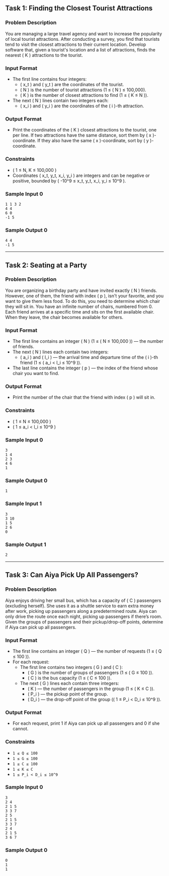
## Task 1: Finding the Closest Tourist Attractions

### Problem Description
You are managing a large travel agency and want to increase the popularity of local tourist attractions. After conducting a survey, you find that tourists tend to visit the closest attractions to their current location. Develop software that, given a tourist's location and a list of attractions, finds the nearest \( K \) attractions to the tourist.

### Input Format
- The first line contains four integers:
  - \( x_t \) and \( y_t \) are the coordinates of the tourist.
  - \( N \) is the number of tourist attractions (1 ≤ \( N \) ≤ 100,000).
  - \( K \) is the number of closest attractions to find (1 ≤ \( K ≤ N \)).
- The next \( N \) lines contain two integers each:
  - \( x_i \) and \( y_i \) are the coordinates of the \( i \)-th attraction.

### Output Format
- Print the coordinates of the \( K \) closest attractions to the tourist, one per line. If two attractions have the same distance, sort them by \( x \)-coordinate. If they also have the same \( x \)-coordinate, sort by \( y \)-coordinate.

### Constraints
- \( 1 ≤ N, K ≤ 100,000 \)
- Coordinates \( x_t, y_t, x_i, y_i \) are integers and can be negative or positive, bounded by \( -10^9 ≤ x_t, y_t, x_i, y_i ≤ 10^9 \).

### Sample Input 0
```
1 1 3 2
4 4
6 0
-1 5
```

### Sample Output 0
```
4 4
-1 5
```

---

## Task 2: Seating at a Party

### Problem Description
You are organizing a birthday party and have invited exactly \( N \) friends. However, one of them, the friend with index \( p \), isn't your favorite, and you want to give them less food. To do this, you need to determine which chair they will sit in. You have an infinite number of chairs, numbered from 0. Each friend arrives at a specific time and sits on the first available chair. When they leave, the chair becomes available for others.

### Input Format
- The first line contains an integer \( N \) (1 ≤ \( N ≤ 100,000 \)) — the number of friends.
- The next \( N \) lines each contain two integers:
  - \( a_i \) and \( l_i \) — the arrival time and departure time of the \( i \)-th friend (1 ≤ \( a_i < l_i ≤ 10^9 \)).
- The last line contains the integer \( p \) — the index of the friend whose chair you want to find.

### Output Format
- Print the number of the chair that the friend with index \( p \) will sit in.

### Constraints
- \( 1 ≤ N ≤ 100,000 \)
- \( 1 ≤ a_i < l_i ≤ 10^9 \)

### Sample Input 0
```
3
1 4
2 3
4 6
1
```

### Sample Output 0
```
1
```

### Sample Input 1
```
3
3 10
1 5
2 6
0
```

### Sample Output 1
```
2
```

---

## Task 3: Can Aiya Pick Up All Passengers?

### Problem Description
Aiya enjoys driving her small bus, which has a capacity of \( C \) passengers (excluding herself). She uses it as a shuttle service to earn extra money after work, picking up passengers along a predetermined route. Aiya can only drive the route once each night, picking up passengers if there’s room. Given the groups of passengers and their pickup/drop-off points, determine if Aiya can pick up all passengers.

### Input Format
- The first line contains an integer \( Q \) — the number of requests (1 ≤ \( Q ≤ 100 \)).
- For each request:
  - The first line contains two integers \( G \) and \( C \):
    - \( G \) is the number of groups of passengers (1 ≤ \( G ≤ 100 \)).
    - \( C \) is the bus capacity (1 ≤ \( C ≤ 100 \)).
  - The next \( G \) lines each contain three integers:
    - \( K \) — the number of passengers in the group (1 ≤ \( K ≤ C \)).
    - \( P_i \) — the pickup point of the group.
    - \( D_i \) — the drop-off point of the group (\( 1 ≤ P_i < D_i ≤ 10^9 \)).

### Output Format
- For each request, print 1 if Aiya can pick up all passengers and 0 if she cannot.

### Constraints
- `1 ≤ Q ≤ 100`
- `1 ≤ G ≤ 100`
- `1 ≤ C ≤ 100`
- `1 ≤ K ≤ C`
- `1 ≤ P_i < D_i ≤ 10^9`

### Sample Input 0
```
3
2 4
2 1 5
3 3 7
2 5
2 1 5
3 3 7
2 4
2 1 5
3 6 7
```

### Sample Output 0
```
0
1
1
```

